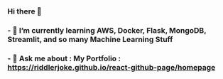 ### Hi there 👋

### - 🌱 I’m currently learning AWS, Docker, Flask, MongoDB, Streamlit, and so many Machine Learning Stuff

### - 💬 Ask me about : My Portfolio : **https://riddlerjoke.github.io/react-github-page/homepage**

<!--
**Riddlerjoke/Riddlerjoke** is a ✨ _special_ ✨ repository because its `README.md` (this file) appears on your GitHub profile.

Here are some ideas to get you started:

- 🔭 I’m currently working on ...
- 🌱 I’m currently learning ...
- 👯 I’m looking to collaborate on ...
- 🤔 I’m looking for help with ...
- 💬 Ask me about ...
- 📫 How to reach me: ...
- 😄 Pronouns: ...
- ⚡ Fun fact: ...
-->
